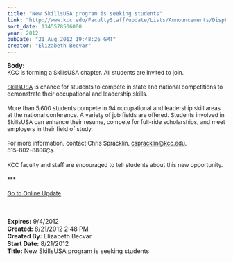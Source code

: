 ```yaml
---
title: "New SkillsUSA program is seeking students"
link: "http://www.kcc.edu/FacultyStaff/update/Lists/Announcements/DispForm.aspx?ID=786"
sort_date: 1345578506000
year: 2012
pubDate: "21 Aug 2012 19:48:26 GMT"
creator: "Elizabeth Becvar"
---
```


<div><b>Body:</b> <div class="ExternalClass41EC0AEEA67247E8AFACF9F9BF6B3C36">
<div><font size="2">KCC is forming a SkillsUSA chapter. All students are invited to join.</font></div>
<div><font size="2"></font> </div>
<div><a href="http://www.skillsusa.org/"><font size="2">SkillsUSA</font></a><font size="2"> is chance for students to compete in state and national competitions to demonstrate their occupational and leadership skills.</font></div>
<div><font size="2"></font> </div>
<div><font size="2">More than 5,600 students compete in 94 occupational and leadership skill areas at the national conference. A variety of job fields are offered. Students involved in SkillsUSA can enhance their resume, compete for full-ride scholarships, and meet employers in their field of study. </font></div>
<div><font size="2"></font> </div>
<div><font size="2">For more information, contact Chris Spracklin, </font><a href="mailto:cspracklin@kcc.edu"><font size="2">cspracklin@kcc.edu</font></a><font size="2">, </font><span style="white-space:nowrap" class="baec5a81-e4d6-4674-97f3-e9220f0136c1"><font size="2">815-802-8866</font><a style="border-bottom:medium none;position:static !important;border-left:medium none;margin:0px;width:16px;bottom:0px;display:inline;white-space:nowrap;float:none;height:16px;vertical-align:middle;overflow:hidden;border-top:medium none;top:0px;cursor:hand;right:0px;border-right:medium none;left:0px" title="Call: 815-802-8866" href="/FacultyStaff/update/Lists/Announcements/NewForm.aspx?RootFolder=/FacultyStaff/update/Lists/Announcements&amp;List=7e45450e-520d-4ad3-81dd-a79ebcc75df4&amp;Source=/_layouts/sitemanager.aspx?SmtContext%3DSPList%3a7e45450e-520d-4ad3-81dd-a79ebcc75df4?SPWeb%3a6dd7d01a-f4b3-47f9-8d35-b60692caa2f7%3a%26SmtContextExpanded%3DTrue%26Filter%3D1%26pgsz%3D100%26vrmode%3DFalse%26lvn%3DKCC%20Announcements#"><font size="2"><img style="border-bottom:medium none;position:static !important;border-left:medium none;margin:0px;width:16px;bottom:0px;display:inline;white-space:nowrap;float:none;height:16px;vertical-align:middle;overflow:hidden;border-top:medium none;top:0px;cursor:hand;right:0px;border-right:medium none;left:0px" title="Call: 815-802-8866" /></font></a></span><font size="2">.</font></div>
<div><font size="2"></font> </div>
<div><font size="2">KCC faculty and staff are encouraged to tell students about this new opportunity.</font></div>
<div><font size="2"></font> </div>
<div><font size="2">***</font></div>
<div><font size="2"></font> </div>
<div><font size="2"><a href="/FacultyStaff/update/Pages/dailyupdate.aspx">Go to Online Update</a></font><font size="2"></font></div>
<div><font size="2"> </div></div>
<div class="ExternalClass41EC0AEEA67247E8AFACF9F9BF6B3C36"><br /></div></font>
<div class="ExternalClass41EC0AEEA67247E8AFACF9F9BF6B3C36"><font size="2"> </div></font></div>
<div><b>Expires:</b> 9/4/2012</div>
<div><b>Created:</b> 8/21/2012 2:48 PM</div>
<div><b>Created By:</b> Elizabeth Becvar</div>
<div><b>Start Date:</b> 8/21/2012</div>
<div><b>Title:</b> New SkillsUSA program is seeking students</div>

